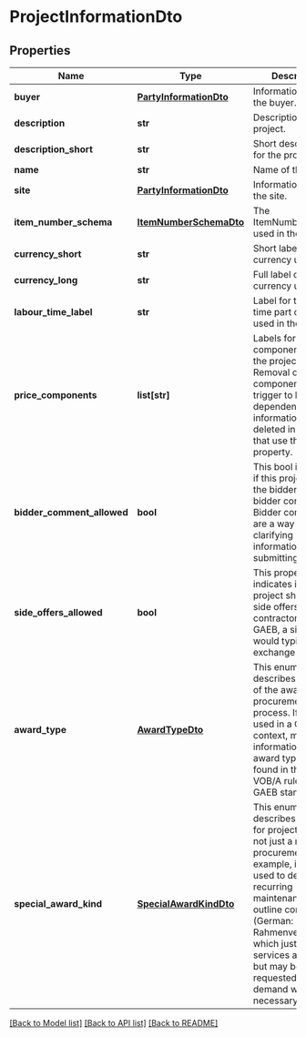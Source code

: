 # ProjectInformationDto

## Properties
Name | Type | Description | Notes
------------ | ------------- | ------------- | -------------
**buyer** | [**PartyInformationDto**](PartyInformationDto.md) | Information about the buyer.              | [optional] 
**description** | **str** | Description for the project.              | [optional] 
**description_short** | **str** | Short description for the project.              | [optional] 
**name** | **str** | Name of the project.              | [optional] 
**site** | [**PartyInformationDto**](PartyInformationDto.md) | Information about the site.              | [optional] 
**item_number_schema** | [**ItemNumberSchemaDto**](ItemNumberSchemaDto.md) | The ItemNumberSchema used in the project.              | [optional] 
**currency_short** | **str** | Short label for the currency used.              | [optional] 
**currency_long** | **str** | Full label of the currency used.              | [optional] 
**labour_time_label** | **str** | Label for the labour time part of prices used in the project.              | [optional] 
**price_components** | **list[str]** | Labels for the price components used in the project. Caution: Removal of a price component will trigger to have dependent price informations be deleted in IElements that use this property.              | [optional] 
**bidder_comment_allowed** | **bool** | This bool indicates if this project allows the bidder to add bidder comments. Bidder comments are a way to attach clarifying information when submitting an offer. | 
**side_offers_allowed** | **bool** | This property indicates if the project should allow side offers from contractors. In GAEB, a side offer would typically be in exchange phase 85. | 
**award_type** | [**AwardTypeDto**](AwardTypeDto.md) | This enumeration describes the type of the award / procurement process. If this is used in a GAEB context, more information about award types can be found in the German VOB/A rules and the GAEB standard | 
**special_award_kind** | [**SpecialAwardKindDto**](SpecialAwardKindDto.md) | This enumeration describes awards for project that are not just a regular procurement. For example, it can be used to describe recurring maintenance or an outline contract (German: Rahmenvertrag) which just specifies services and prices but may be requested on demand when necessary | 

[[Back to Model list]](../README.md#documentation-for-models) [[Back to API list]](../README.md#documentation-for-api-endpoints) [[Back to README]](../README.md)



